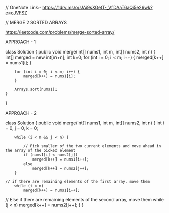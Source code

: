 // OneNote Link:- https://1drv.ms/o/s!Ai9sXGetT-_VfDAaT6aQi5e26wk?e=cJVFSZ

// MERGE 2 SORTED ARRAYS

https://leetcode.com/problems/merge-sorted-array/

APPROACH - 1

class Solution {
    public void merge(int[] nums1, int m, int[] nums2, int n) {
        int[] merged = new int[m+n];
        int k=0;
        for (int i = 0; i < m; i++) {
            merged[k++] = nums1[i];
        }

        for (int i = 0; i < m; i++) {
            merged[k++] = nums1[i];
        }

        Arrays.sort(nums1);
    }
}

APPROACH - 2

class Solution {
    public void merge(int[] nums1, int m, int[] nums2, int n) {
        int i = 0, j = 0, k = 0;

        while (i < m && j < n) {
          
            // Pick smaller of the two current elements and move ahead in the array of the picked element
            if (nums1[i] < nums2[j])
                merged[k++] = nums1[i++];
            else
                merged[k++] = nums2[j++];
        }

    // if there are remaining elements of the first array, move them
        while (i < m)
            merged[k++] = nums1[i++];

// Else if there are remaining elements of the second array, move them
        while (j < n)
            merged[k++] = nums2[j++];
    }
}
